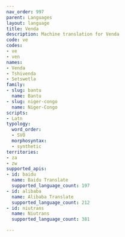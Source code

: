 ```yaml
---
nav_order: 997
parent: Languages
layout: language
title: Venda
description: Machine translation for Venda
code: ve
codes:
- ve
- ven
names:
- Venda
- Tshivenda
- Setswetla
family:
- slug: bantu
  name: Bantu
- slug: niger-congo
  name: Niger-Congo
scripts:
- Latn
typology:
  word_order:
  - SVO
  morphosyntax:
  - synthetic
territories:
- za
- zw
supported_apis:
- id: baidu
  name: Baidu Translate
  supported_language_count: 197
- id: alibaba
  name: Alibaba Translate
  supported_language_count: 212
- id: niutrans
  name: Niutrans
  supported_language_count: 381

---
```


